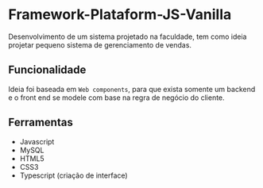 # Framework-Plataform-JS-Vanilla
Desenvolvimento de um sistema projetado na faculdade, tem como ideia projetar pequeno sistema de gerenciamento de vendas.

## Funcionalidade

Ideia foi baseada em `Web components`, para que exista somente um backend e o front end se modele com base na regra de negócio do cliente.

## Ferramentas
- Javascript
- MySQL
- HTML5
- CSS3
- Typescript (criação de interface)
